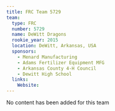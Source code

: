 ```yaml
---
title: FRC Team 5729
team:
  type: FRC
  number: 5729
  name: DeWitt Dragons
  rookie_year: 2015
  location: DeWitt, Arkansas, USA
  sponsors:
    - Menard Manufacturing
    - Adams Fertilizer Equipment MFG
    - Arkansas County 4-H Council
    - Dewitt High School
  links:
    Website: 
---
```

No content has been added for this team